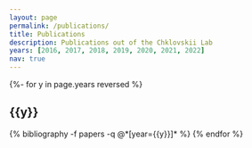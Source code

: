 ```yaml
---
layout: page
permalink: /publications/
title: Publications
description: Publications out of the Chklovskii Lab
years: [2016, 2017, 2018, 2019, 2020, 2021, 2022]
nav: true
---
```

<!-- _pages/publications.md -->
<div class="publications">

{%- for y in page.years reversed %}
  <h2 class="year">{{y}}</h2>
  {% bibliography -f papers -q @*[year={{y}}]* %}
{% endfor %}

</div>

